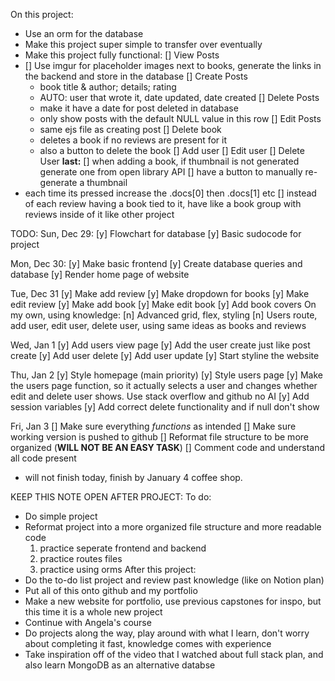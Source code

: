 On this project:
- Use an orm for the database
- Make this project super simple to transfer over eventually
- Make this project fully functional:
[] View Posts
- [] Use imgur for placeholder images next to books, generate the links in the backend and store in the database
[] Create Posts
  - book title & author; details; rating
  - AUTO: user that wrote it, date updated, date created
[] Delete Posts
  - make it have a date for post deleted in database
  - only show posts with the default NULL value in this row
[] Edit Posts
  - same ejs file as creating post
[] Delete book
  - deletes a book if no reviews are present for it
  - also a button to delete the book
[] Add user
[] Edit user
[] Delete User
**last:**
[] when adding a book, if thumbnail is not generated generate one from open library API
[] have a button to manually re-generate a thumbnail
- each time its pressed increase the .docs[0] then .docs[1] etc
[] instead of each review having a book tied to it, have like a book group with reviews inside of it like other project
  
TODO:
Sun, Dec 29:
[y] Flowchart for database
[y] Basic sudocode for project

Mon, Dec 30:
[y] Make basic frontend
[y] Create database queries and database
[y] Render home page of website

Tue, Dec 31
[y] Make add review
[y] Make dropdown for books
[y] Make edit review
[y] Make add book
[y] Make edit book
[y] Add book covers
On my own, using knowledge:
[n] Advanced grid, flex, styling
[n] Users route, add user, edit user, delete user, using same ideas as books and reviews

Wed, Jan 1
[y] Add users view page
[y] Add the user create just like post create
[y] Add user delete
[y] Add user update
[y] Start styline the website

Thu, Jan 2
[y] Style homepage (main priority)
[y] Style users page
[y] Make the users page function, so it actually selects a user and changes whether edit and delete user shows. Use stack overflow and github no AI
[y] Add session variables
[y] Add correct delete functionality and if null don't show

Fri, Jan 3
[] Make sure everything *functions* as intended
[] Make sure working version is pushed to github
[] Reformat file structure to be more organized (**WILL NOT BE AN EASY TASK**)
[] Comment code and understand all code present
- will not finish today, finish by January 4 coffee shop.


KEEP THIS NOTE OPEN AFTER PROJECT:
To do:
- Do simple project
- Reformat project into a more organized file structure and more readable code
  1. practice seperate frontend and backend
  2. practice routes files
  3. practice using orms
After this project:
- Do the to-do list project and review past knowledge (like on Notion plan)
- Put all of this onto github and my portfolio
- Make a new website for portfolio, use previous capstones for inspo, but this time it is a whole new project
- Continue with Angela's course
- Do projects along the way, play around with what I learn, don't worry about completing it fast, knowledge comes with experience
- Take inspiration off of the video that I watched about full stack plan, and also learn MongoDB as an alternative databse